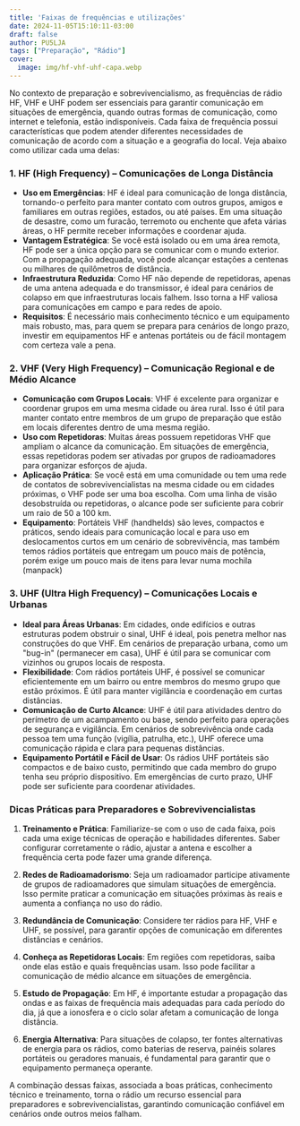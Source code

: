 ```yaml
---
title: 'Faixas de frequências e utilizações'
date: 2024-11-05T15:10:11-03:00
draft: false
author: PU5LJA
tags: ["Preparação", "Rádio"]
cover:
  image: img/hf-vhf-uhf-capa.webp
---
```


No contexto de preparação e sobrevivencialismo, as frequências de rádio HF, VHF e UHF podem ser essenciais para garantir comunicação em situações de emergência, quando outras formas de comunicação, como internet e telefonia, estão indisponíveis. Cada faixa de frequência possui características que podem atender diferentes necessidades de comunicação de acordo com a situação e a geografia do local. Veja abaixo como utilizar cada uma delas:

### 1. **HF (High Frequency) – Comunicações de Longa Distância**

   - **Uso em Emergências**: HF é ideal para comunicação de longa distância, tornando-o perfeito para manter contato com outros grupos, amigos e familiares em outras regiões, estados, ou até países. Em uma situação de desastre, como um furacão, terremoto ou enchente que afeta várias áreas, o HF permite receber informações e coordenar ajuda.
   - **Vantagem Estratégica**: Se você está isolado ou em uma área remota, HF pode ser a única opção para se comunicar com o mundo exterior. Com a propagação adequada, você pode alcançar estações a centenas ou milhares de quilômetros de distância.
   - **Infraestrutura Reduzida**: Como HF não depende de repetidoras, apenas de uma antena adequada e do transmissor, é ideal para cenários de colapso em que infraestruturas locais falhem. Isso torna a HF valiosa para comunicações em campo e para redes de apoio.
   - **Requisitos**: É necessário mais conhecimento técnico e um equipamento mais robusto, mas, para quem se prepara para cenários de longo prazo, investir em equipamentos HF e antenas portáteis ou de fácil montagem com certeza vale a pena.

### 2. **VHF (Very High Frequency) – Comunicação Regional e de Médio Alcance**

   - **Comunicação com Grupos Locais**: VHF é excelente para organizar e coordenar grupos em uma mesma cidade ou área rural. Isso é útil para manter contato entre membros de um grupo de preparação que estão em locais diferentes dentro de uma mesma região.
   - **Uso com Repetidoras**: Muitas áreas possuem repetidoras VHF que ampliam o alcance da comunicação. Em situações de emergência, essas repetidoras podem ser ativadas por grupos de radioamadores para organizar esforços de ajuda.
   - **Aplicação Prática**: Se você está em uma comunidade ou tem uma rede de contatos de sobrevivencialistas na mesma cidade ou em cidades próximas, o VHF pode ser uma boa escolha. Com uma linha de visão desobstruída ou repetidoras, o alcance pode ser suficiente para cobrir um raio de 50 a 100 km.
   - **Equipamento**: Portáteis VHF (handhelds) são leves, compactos e práticos, sendo ideais para comunicação local e para uso em deslocamentos curtos em um cenário de sobrevivência, mas também temos rádios portáteis que entregam um pouco mais de potência, porém exige um pouco mais de itens para levar numa mochila (manpack)

### 3. **UHF (Ultra High Frequency) – Comunicações Locais e Urbanas**

   - **Ideal para Áreas Urbanas**: Em cidades, onde edifícios e outras estruturas podem obstruir o sinal, UHF é ideal, pois penetra melhor nas construções do que VHF. Em cenários de preparação urbana, como um "bug-in" (permanecer em casa), UHF é útil para se comunicar com vizinhos ou grupos locais de resposta.
   - **Flexibilidade**: Com rádios portáteis UHF, é possível se comunicar eficientemente em um bairro ou entre membros do mesmo grupo que estão próximos. É útil para manter vigilância e coordenação em curtas distâncias.
   - **Comunicação de Curto Alcance**: UHF é útil para atividades dentro do perímetro de um acampamento ou base, sendo perfeito para operações de segurança e vigilância. Em cenários de sobrevivência onde cada pessoa tem uma função (vigília, patrulha, etc.), UHF oferece uma comunicação rápida e clara para pequenas distâncias.
   - **Equipamento Portátil e Fácil de Usar**: Os rádios UHF portáteis são compactos e de baixo custo, permitindo que cada membro do grupo tenha seu próprio dispositivo. Em emergências de curto prazo, UHF pode ser suficiente para coordenar atividades.

### **Dicas Práticas para Preparadores e Sobrevivencialistas**

1. **Treinamento e Prática**: Familiarize-se com o uso de cada faixa, pois cada uma exige técnicas de operação e habilidades diferentes. Saber configurar corretamente o rádio, ajustar a antena e escolher a frequência certa pode fazer uma grande diferença.
  
2. **Redes de Radioamadorismo**: Seja um radioamador participe ativamente de grupos de radioamadores que simulam situações de emergência. Isso permite praticar a comunicação em situações próximas às reais e aumenta a confiança no uso do rádio.

3. **Redundância de Comunicação**: Considere ter rádios para HF, VHF e UHF, se possível, para garantir opções de comunicação em diferentes distâncias e cenários. 

4. **Conheça as Repetidoras Locais**: Em regiões com repetidoras, saiba onde elas estão e quais frequências usam. Isso pode facilitar a comunicação de médio alcance em situações de emergência.

5. **Estudo de Propagação**: Em HF, é importante estudar a propagação das ondas e as faixas de frequência mais adequadas para cada período do dia, já que a ionosfera e o ciclo solar afetam a comunicação de longa distância.

6. **Energia Alternativa**: Para situações de colapso, ter fontes alternativas de energia para os rádios, como baterias de reserva, painéis solares portáteis ou geradores manuais, é fundamental para garantir que o equipamento permaneça operante.

A combinação dessas faixas, associada a boas práticas, conhecimento técnico e treinamento, torna o rádio um recurso essencial para preparadores e sobrevivencialistas, garantindo comunicação confiável em cenários onde outros meios falham.